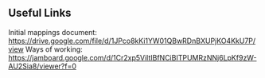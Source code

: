 ## Useful Links

Initial mappings document: https://drive.google.com/file/d/1JPco8kKi1YW01QBwRDnBXUPjKO4KkU7P/view
Ways of working: https://jamboard.google.com/d/1Cr2xp5ViltIBfNCiBITPUMRzNNj6LpKf9zW-AU2Sia8/viewer?f=0
